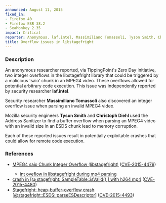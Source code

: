 ```yaml
---
announced: August 11, 2015
fixed_in:
- Firefox 40
- Firefox ESR 38.2
- SeaMonkey 2.35
impact: Critical
reporter: Anonymous, laf.intel, Massimiliano Tomassoli, Tyson Smith, Christoph Diehl
title: Overflow issues in libstagefright
---
```


<h3>Description</h3>

<p>An anonymous researcher reported, via TippingPoint's Zero Day Initiative, two integer
overflows in the libstagefright library that could be triggered by a malicious 'saio'
chunk in an MPEG4 video. These overflows allowed for potential arbitrary code execution.
This issue was independently reported by security researcher <strong>laf.intel</strong>.</p>

<p>Security researcher <strong>Massimiliano Tomassoli</strong> also discovered an
integer overflow issue when parsing an invalid MPEG4 video.</p>

<p>Mozilla security engineers <strong>Tyson Smith</strong> and <strong>Christoph
Diehl</strong> used the Address Sanitizer to find a buffer overflow when parsing an MPEG4
video with an invalid size in an ESDS chunk lead to memory corruption.</p>

<p>Each of these reported issues result in potentially exploitable crashes that
could allow for remote code execution.</p>

<h3>References</h3>

<ul>
  <li><a href="https://bugzilla.mozilla.org/show_bug.cgi?id=1185115">
        MPEG4 saio Chunk Integer Overflow (libstagefright)</a>
(<a href="http://cve.mitre.org/cgi-bin/cvename.cgi?name=CVE-2015-4479"
class="ex-ref">CVE-2015-4479</a>)</li>
<ul>
  <li><a href="https://bugzilla.mozilla.org/show_bug.cgi?id=1170344">
        int oveflow in libstagefright during mp4 parsing</a></li>
</ul>
  <li><a href="https://bugzilla.mozilla.org/show_bug.cgi?id=1144107">
       crash in [@ stagefright::SampleTable::isValid() ] with h264 mp4</a>
(<a href="http://cve.mitre.org/cgi-bin/cvename.cgi?name=CVE-2015-4480"
class="ex-ref">CVE-2015-4480</a>)</li>
  <li><a href="https://bugzilla.mozilla.org/show_bug.cgi?id=1186718">
       Stagefright: heap-buffer-overflow crash
[@stagefright::ESDS::parseESDescriptor]</a>
(<a href="http://cve.mitre.org/cgi-bin/cvename.cgi?name=CVE-2015-4493"
class="ex-ref">CVE-2015-4493</a>)</li>
</ul>

